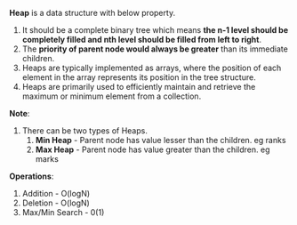 **Heap** is a data structure with below property.
1. It should be a complete binary tree which means **the n-1 level should be 
completely filled and nth level should be filled from left to right**.
2. The **priority of parent node would always be greater** than its immediate children.
3. Heaps are typically implemented as arrays, where the position of each element in the array represents its position in the tree structure.
4. Heaps are primarily used to efficiently maintain and retrieve the maximum or minimum element from a collection.

**Note**:
1. There can be two types of Heaps.
   1. **Min Heap** - Parent node has value lesser than the children. eg ranks
   2. **Max Heap** - Parent node has value greater than the children. eg marks
   
**Operations**:
1. Addition - O(logN)
2. Deletion - O(logN)
3. Max/Min Search - 0(1)